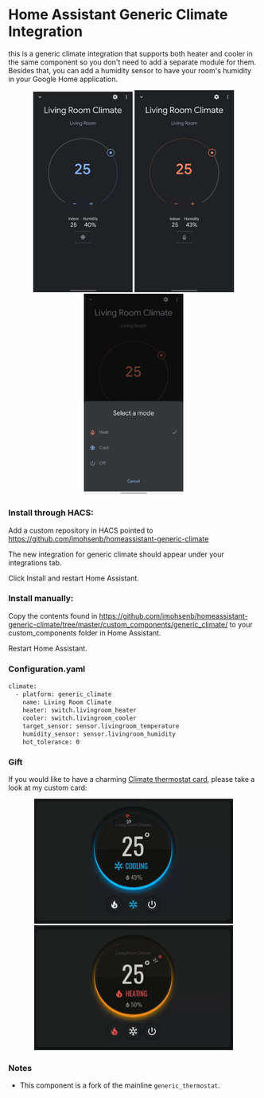 # Home Assistant Generic Climate Integration
  this is a generic climate integration that supports both heater and cooler in the same component so you don't need to add a separate module for them. Besides that, you can add a humidity sensor to have your room's humidity in your Google Home application.
<p align="center">
<img src="https://github.com/imohsenb/homeassistant-generic-climate/raw/images/generic_climate_google_home_cooler.jpeg" alt="Google Home Cooler mode" width="200"/>
<img src="https://github.com/imohsenb/homeassistant-generic-climate/raw/images/generic_climate_google_home_heater.jpeg" alt="Google Home Heater Mode" width="200"/>
<img src="https://github.com/imohsenb/homeassistant-generic-climate/raw/images/generic_climate_google_home_mode.jpeg" alt="Google Home Select Mode" width="200"/>
</p>

### Install through HACS:

Add a custom repository in HACS pointed to https://github.com/imohsenb/homeassistant-generic-climate

The new integration for generic climate should appear under your integrations tab.

Click Install and restart Home Assistant.

### Install manually:

Copy the contents found in https://github.com/imohsenb/homeassistant-generic-climate/tree/master/custom_components/generic_climate/ to your custom_components folder in Home Assistant.

Restart Home Assistant.

### Configuration.yaml

````
climate:
  - platform: generic_climate
    name: Living Room Climate
    heater: switch.livingroom_heater
    cooler: switch.livingroom_cooler
    target_sensor: sensor.livingroom_temperature
    humidity_sensor: sensor.livingroom_humidity
    hot_tolerance: 0

````

### Gift
If you would like to have a charming [Climate thermostat card](https://github.com/imohsenb/homeassistant-climate-card), please take a look at my custom card:
<p align="center">
<img src="https://github.com/imohsenb/homeassistant-climate-card/raw/images/cooling.gif" alt="Google Home Cooler mode" width="400"/>
<img src="https://github.com/imohsenb/homeassistant-climate-card/raw/images/heating.gif" alt="Google Home Heater Mode" width="400"/>
</p>


### Notes
- This component is a fork of the mainline `generic_thermostat`.
